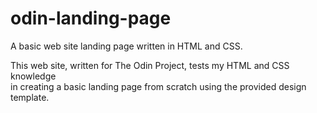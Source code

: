# odin-landing-page  
A basic web site landing page written in HTML and CSS.  
  
This web site, written for The Odin Project, tests my HTML and CSS knowledge  
in creating a basic landing page from scratch using the provided design template.  

